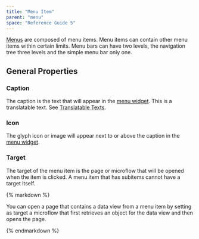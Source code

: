 ```yaml
---
title: "Menu Item"
parent: "menu"
space: "Reference Guide 5"
---
```



[Menus](/refguide5/menu) are composed of menu items. Menu items can contain other menu items within certain limits. Menu bars can have two levels, the navigation tree three levels and the simple menu bar only one.

## General Properties

### Caption

The caption is the text that will appear in the [menu widget](/refguide5/menu-widgets). This is a translatable text. See [Translatable Texts](/refguide5/translatable-texts).

### Icon

The glyph icon or image will appear next to or above the caption in the [menu widget](/refguide5/menu-widgets).

### Target

The target of the menu item is the page or microflow that will be opened when the item is clicked. A menu item that has subitems cannot have a target itself.

<div class="alert alert-success">{% markdown %}

You can open a page that contains a data view from a menu item by setting as target a microflow that first retrieves an object for the data view and then opens the page.

{% endmarkdown %}</div>
